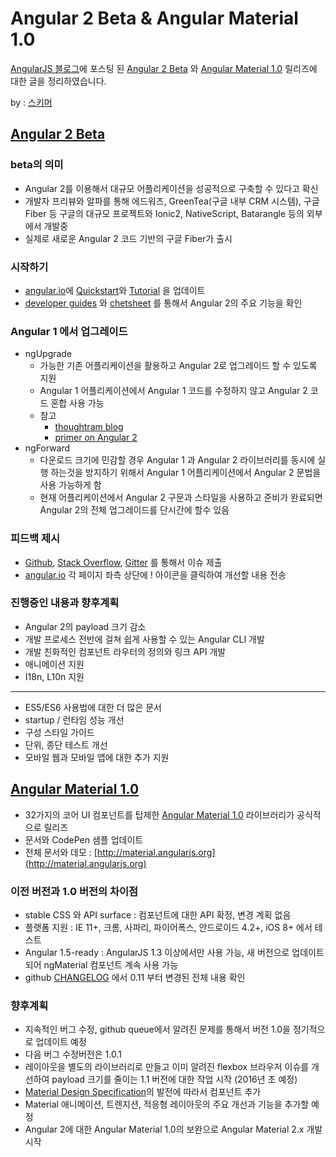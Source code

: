 # Angular 2 Beta & Angular Material 1.0

[AngularJS 블로그](https://blog.angularjs.org/)에 포스팅 된  [Angular 2 Beta](https://angular.io) 와 [Angular Material 1.0](https://material.angularjs.org) 릴리즈에 대한 글을 정리하였습니다. 

by : [스키머](http://schemr.tumblr.com)

## [Angular 2 Beta](https://angular.io)

### beta의 의미
- Angular 2를 이용해서 대규모 어플리케이션을 성공적으로 구축할 수 있다고 확신
- 개발자 프리뷰와 알파를 통해 에드워즈, GreenTea(구글 내부 CRM 시스템), 구글 Fiber 등 구글의 대규모 프로젝트와 Ionic2, NativeScript, Batarangle 등의 외부에서 개발중
- 실제로 새로운 Angular 2 코드 기반의 구글 Fiber가 출시

### 시작하기
- [angular.io](https://angular.io/)에 [Quickstart](https://angular.io/docs/ts/latest/quickstart.html)와 [Tutorial](https://angular.io/docs/ts/latest/tutorial/) 을 업데이트
- [developer guides](https://angular.io/docs/ts/latest/guide/) 와 [chetsheet](https://angular.io/docs/ts/latest/guide/cheatsheet.html) 를 통해서 Angular 2의 주요 기능을 확인

### Angular 1 에서 업그레이드
- ngUpgrade
	- 가능한 기존 어플리케이션을 활용하고 Angular 2로 업그레이드 할 수 있도록 지원
	- Angular 1 어플리케이션에서 Angular 1 코드를 수정하지 않고 Angular 2 코드 혼합 사용 가능
	-  참고
		- [thoughtram blog](http://blog.thoughtram.io/categories/angular-2/)
		- [primer on Angular 2](http://antjanus.com/blog/tutorials/the-beginners-preemptive-guide-to-angularjs-2-alpha/)
- ngForward
	- 다운로드 크기에 민감할 경우 Angular 1 과 Angular 2 라이브러리를 동시에 실행 하는것을 방지하기 위해서 Angular 1 어플리케이션에서 Angular 2 문법을 사용 가능하게 함
	- 현재 어플리케이션에서 Angular 2 구문과 스타일을 사용하고 준비가 완료되면 Angular 2의 전체 업그레이드를 단시간에 할수 있음

### 피드백 제시
- [Github](https://github.com/angular/angular/issues), [Stack Overflow](http://stackoverflow.com/questions/tagged/angular2), [Gitter](https://gitter.im/angular/angular) 를 통해서 이슈 제출
- [angular.io](https://angular.io/) 각 페이지 좌측 상단에 ! 아이콘을 클릭하여 개선할 내용 전송

### 진행중인 내용과 향후계획
- Angular 2의 payload 크기 감소
- 개발 프로세스 전반에 걸쳐 쉽게 사용할 수 있는 Angular CLI 개발
- 개발 친화적인 컴포넌트 라우터의 정의와 링크 API 개발
- 애니메이션 지원
- I18n, L10n 지원

----------------------
- ES5/ES6 사용법에 대한 더 많은 문서
- startup / 런타임 성능 개선
- 구성 스타일 가이드
- 단위, 종단 테스트 개선
- 모바일 웹과 모바일 앱에 대한 추가 지원


## [Angular Material 1.0](https://material.angularjs.org)

- 32가지의 코어 UI 컴포넌트를 탑제한 [Angular Material 1.0](https://material.angularjs.org) 라이브러리가 공식적으로 릴리즈
- 문서와 CodePen 샘플 업데이트 
- 전체 문서와 데모 : [http://material.angularjs.org](http://material.angularjs.org)

### 이전 버전과 1.0 버전의 차이점
- stable CSS 와 API surface : 컴포넌트에 대한 API 확정, 변경 계획 없음
- 플랫폼 지원 : IE 11+, 크롬, 사파리, 파이어폭스, 안드로이드 4.2+, iOS 8+ 에서 테스트
- Angular 1.5-ready : AngularJS 1.3 이상에서만 사용 가능, 새 버전으로 업데이트 되어 ngMaterial 컴포넌트 계속 사용 가능
- github [CHANGELOG](https://github.com/angular/material/blob/master/CHANGELOG.md) 에서 0.11 부터 변경된 전체 내용 확인

### 향후계획
- 지속적인 버그 수정, github queue에서 알려진 문제를 통해서 버전 1.0을 정기적으로 업데이트 예정
- 다음 버그 수정버전은 1.0.1 
- 레이아웃을 별도의 라이브러리로 만들고 이미 알려진 flexbox 브라우저 이슈를 개선하여 payload 크기를 줄이는 1.1 버전에 대한 작업 시작 (2016년 초 예정)
- [Material Design Specification](https://www.google.com/design/spec/material-design/introduction.html)의 발전에 따라서 컴포넌트 추가
- Material 애니메이션, 트렌지션, 적응형 레이아웃의 주요 개선과 기능을 추가할 예정
- Angular 2에 대한 Angular Material 1.0의 보완으로 Angular Material 2.x 개발 시작

